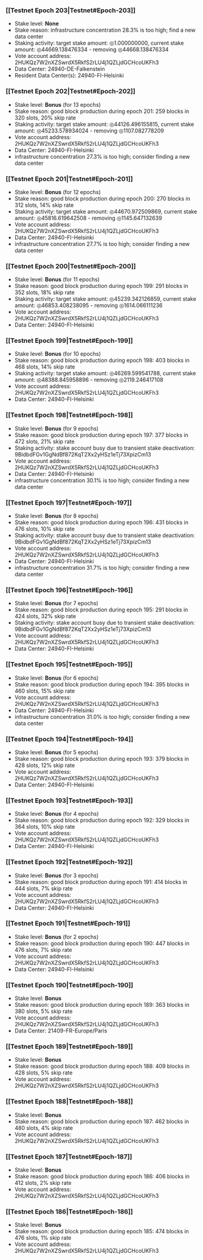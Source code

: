 ### [[Testnet Epoch 203|Testnet#Epoch-203]]
* Stake level: **None**
* Stake reason: infrastructure concentration 28.3% is too high; find a new data center
* Staking activity: target stake amount: ◎1.000000000, current stake amount: ◎44669.138476334 - removing ◎44668.138476334
* Vote account address: 2HUKQz7W2nXZSwrdX5RkfS2rLU4j1QZLjdGCHcoUKFh3
* Data Center: 24940-DE-Falkenstein
* Resident Data Center(s): 24940-FI-Helsinki
### [[Testnet Epoch 202|Testnet#Epoch-202]]
* Stake level: **Bonus** (for 13 epochs)
* Stake reason: good block production during epoch 201: 259 blocks in 320 slots, 20% skip rate
* Staking activity: target stake amount: ◎44126.496155815, current stake amount: ◎45233.578934024 - removing ◎1107.082778209
* Vote account address: 2HUKQz7W2nXZSwrdX5RkfS2rLU4j1QZLjdGCHcoUKFh3
* Data Center: 24940-FI-Helsinki
* infrastructure concentration 27.3% is too high; consider finding a new data center
### [[Testnet Epoch 201|Testnet#Epoch-201]]
* Stake level: **Bonus** (for 12 epochs)
* Stake reason: good block production during epoch 200: 270 blocks in 312 slots, 14% skip rate
* Staking activity: target stake amount: ◎44670.972509869, current stake amount: ◎45816.619642508 - removing ◎1145.647132639
* Vote account address: 2HUKQz7W2nXZSwrdX5RkfS2rLU4j1QZLjdGCHcoUKFh3
* Data Center: 24940-FI-Helsinki
* infrastructure concentration 27.7% is too high; consider finding a new data center
### [[Testnet Epoch 200|Testnet#Epoch-200]]
* Stake level: **Bonus** (for 11 epochs)
* Stake reason: good block production during epoch 199: 291 blocks in 352 slots, 18% skip rate
* Staking activity: target stake amount: ◎45239.342126859, current stake amount: ◎46853.408238095 - removing ◎1614.066111236
* Vote account address: 2HUKQz7W2nXZSwrdX5RkfS2rLU4j1QZLjdGCHcoUKFh3
* Data Center: 24940-FI-Helsinki
### [[Testnet Epoch 199|Testnet#Epoch-199]]
* Stake level: **Bonus** (for 10 epochs)
* Stake reason: good block production during epoch 198: 403 blocks in 468 slots, 14% skip rate
* Staking activity: target stake amount: ◎46269.599541788, current stake amount: ◎48388.845958896 - removing ◎2119.246417108
* Vote account address: 2HUKQz7W2nXZSwrdX5RkfS2rLU4j1QZLjdGCHcoUKFh3
* Data Center: 24940-FI-Helsinki
### [[Testnet Epoch 198|Testnet#Epoch-198]]
* Stake level: **Bonus** (for 9 epochs)
* Stake reason: good block production during epoch 197: 377 blocks in 472 slots, 21% skip rate
* Staking activity: stake account busy due to transient stake deactivation: 9BidbdFGv1GgNdBf872KqT2Xx2yHSz1eTj73XpizCm13
* Vote account address: 2HUKQz7W2nXZSwrdX5RkfS2rLU4j1QZLjdGCHcoUKFh3
* Data Center: 24940-FI-Helsinki
* infrastructure concentration 30.1% is too high; consider finding a new data center
### [[Testnet Epoch 197|Testnet#Epoch-197]]
* Stake level: **Bonus** (for 8 epochs)
* Stake reason: good block production during epoch 196: 431 blocks in 476 slots, 10% skip rate
* Staking activity: stake account busy due to transient stake deactivation: 9BidbdFGv1GgNdBf872KqT2Xx2yHSz1eTj73XpizCm13
* Vote account address: 2HUKQz7W2nXZSwrdX5RkfS2rLU4j1QZLjdGCHcoUKFh3
* Data Center: 24940-FI-Helsinki
* infrastructure concentration 31.7% is too high; consider finding a new data center
### [[Testnet Epoch 196|Testnet#Epoch-196]]
* Stake level: **Bonus** (for 7 epochs)
* Stake reason: good block production during epoch 195: 291 blocks in 424 slots, 32% skip rate
* Staking activity: stake account busy due to transient stake deactivation: 9BidbdFGv1GgNdBf872KqT2Xx2yHSz1eTj73XpizCm13
* Vote account address: 2HUKQz7W2nXZSwrdX5RkfS2rLU4j1QZLjdGCHcoUKFh3
* Data Center: 24940-FI-Helsinki
### [[Testnet Epoch 195|Testnet#Epoch-195]]
* Stake level: **Bonus** (for 6 epochs)
* Stake reason: good block production during epoch 194: 395 blocks in 460 slots, 15% skip rate
* Vote account address: 2HUKQz7W2nXZSwrdX5RkfS2rLU4j1QZLjdGCHcoUKFh3
* Data Center: 24940-FI-Helsinki
* infrastructure concentration 31.0% is too high; consider finding a new data center
### [[Testnet Epoch 194|Testnet#Epoch-194]]
* Stake level: **Bonus** (for 5 epochs)
* Stake reason: good block production during epoch 193: 379 blocks in 428 slots, 12% skip rate
* Vote account address: 2HUKQz7W2nXZSwrdX5RkfS2rLU4j1QZLjdGCHcoUKFh3
* Data Center: 24940-FI-Helsinki
### [[Testnet Epoch 193|Testnet#Epoch-193]]
* Stake level: **Bonus** (for 4 epochs)
* Stake reason: good block production during epoch 192: 329 blocks in 364 slots, 10% skip rate
* Vote account address: 2HUKQz7W2nXZSwrdX5RkfS2rLU4j1QZLjdGCHcoUKFh3
* Data Center: 24940-FI-Helsinki
### [[Testnet Epoch 192|Testnet#Epoch-192]]
* Stake level: **Bonus** (for 3 epochs)
* Stake reason: good block production during epoch 191: 414 blocks in 444 slots, 7% skip rate
* Vote account address: 2HUKQz7W2nXZSwrdX5RkfS2rLU4j1QZLjdGCHcoUKFh3
* Data Center: 24940-FI-Helsinki
### [[Testnet Epoch 191|Testnet#Epoch-191]]
* Stake level: **Bonus** (for 2 epochs)
* Stake reason: good block production during epoch 190: 447 blocks in 476 slots, 7% skip rate
* Vote account address: 2HUKQz7W2nXZSwrdX5RkfS2rLU4j1QZLjdGCHcoUKFh3
* Data Center: 24940-FI-Helsinki
### [[Testnet Epoch 190|Testnet#Epoch-190]]
* Stake level: **Bonus**
* Stake reason: good block production during epoch 189: 363 blocks in 380 slots, 5% skip rate
* Vote account address: 2HUKQz7W2nXZSwrdX5RkfS2rLU4j1QZLjdGCHcoUKFh3
* Data Center: 21409-FR-Europe/Paris
### [[Testnet Epoch 189|Testnet#Epoch-189]]
* Stake level: **Bonus**
* Stake reason: good block production during epoch 188: 409 blocks in 428 slots, 5% skip rate
* Vote account address: 2HUKQz7W2nXZSwrdX5RkfS2rLU4j1QZLjdGCHcoUKFh3
### [[Testnet Epoch 188|Testnet#Epoch-188]]
* Stake level: **Bonus**
* Stake reason: good block production during epoch 187: 462 blocks in 480 slots, 4% skip rate
* Vote account address: 2HUKQz7W2nXZSwrdX5RkfS2rLU4j1QZLjdGCHcoUKFh3
### [[Testnet Epoch 187|Testnet#Epoch-187]]
* Stake level: **Bonus**
* Stake reason: good block production during epoch 186: 406 blocks in 412 slots, 2% skip rate
* Vote account address: 2HUKQz7W2nXZSwrdX5RkfS2rLU4j1QZLjdGCHcoUKFh3
### [[Testnet Epoch 186|Testnet#Epoch-186]]
* Stake level: **Bonus**
* Stake reason: good block production during epoch 185: 474 blocks in 476 slots, 1% skip rate
* Vote account address: 2HUKQz7W2nXZSwrdX5RkfS2rLU4j1QZLjdGCHcoUKFh3
